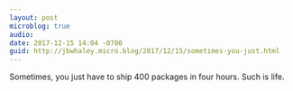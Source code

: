 ```yaml
---
layout: post
microblog: true
audio: 
date: 2017-12-15 14:04 -0700
guid: http://jbwhaley.micro.blog/2017/12/15/sometimes-you-just.html
---
```

Sometimes, you just have to ship 400 packages in four hours. Such is life.

